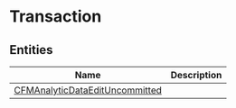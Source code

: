 
# Transaction


## Entities

|Name|Description|
|---|---|
|[CFMAnalyticDataEditUncommitted](CFMAnalyticDataEditUncommitted.cdm.json)||
